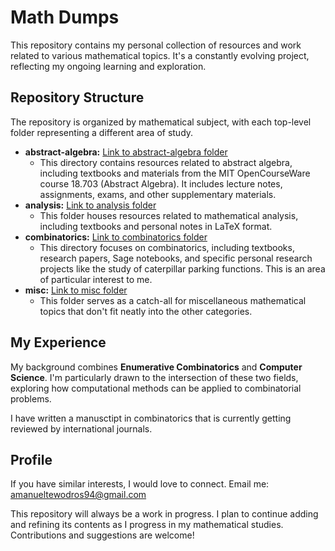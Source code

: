 # Math Dumps

This repository contains my personal collection of resources and work related to various mathematical topics. It's a constantly evolving project, reflecting my ongoing learning and exploration.

## Repository Structure

The repository is organized by mathematical subject, with each top-level folder representing a different area of study.

- **abstract-algebra:** [Link to abstract-algebra folder](abstract-algebra)
  - This directory contains resources related to abstract algebra, including textbooks and materials from the MIT OpenCourseWare course 18.703 (Abstract Algebra). It includes lecture notes, assignments, exams, and other supplementary materials.
- **analysis:** [Link to analysis folder](analysis)
  - This folder houses resources related to mathematical analysis, including textbooks and personal notes in LaTeX format.
- **combinatorics:** [Link to combinatorics folder](combinatorics)
  - This directory focuses on combinatorics, including textbooks, research papers, Sage notebooks, and specific personal research projects like the study of caterpillar parking functions. This is an area of particular interest to me.
- **misc:** [Link to misc folder](misc)
  - This folder serves as a catch-all for miscellaneous mathematical topics that don't fit neatly into the other categories.

## My Experience

My background combines **Enumerative Combinatorics** and **Computer Science**. I'm particularly drawn to the intersection of these two fields, exploring how computational methods can be applied to combinatorial problems.

I have written a manusctipt in combinatorics that is currently getting reviewed by international journals.


## Profile

If you have similar interests, I would love to connect. Email me: amanueltewodros94@gmail.com

This repository will always be a work in progress. I plan to continue adding and refining its contents as I progress in my mathematical studies. Contributions and suggestions are welcome!
